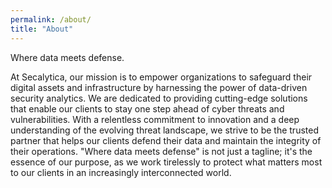 ```yaml
---
permalink: /about/
title: "About"
---
```


Where data meets defense.

At Secalytica, our mission is to empower organizations to safeguard their digital assets and 
infrastructure by harnessing the power of data-driven security analytics. We are dedicated to providing cutting-edge solutions that enable our clients to stay one step ahead of cyber threats and vulnerabilities. With a relentless commitment to innovation and a deep understanding of the evolving threat landscape, we strive to be the trusted partner that helps our clients defend their data and maintain the integrity of their operations. "Where data meets defense" is not just a tagline; it's the essence of our purpose, as we work tirelessly to protect what matters most to our clients in an increasingly interconnected world.
